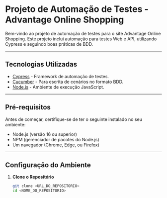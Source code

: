 # Projeto de Automação de Testes - Advantage Online Shopping

Bem-vindo ao projeto de automação de testes para o site Advantage Online Shopping. Este projeto inclui automação para testes Web e API, utilizando Cypress e seguindo boas práticas de BDD.

---

## **Tecnologias Utilizadas**
- [Cypress](https://www.cypress.io/) - Framework de automação de testes.
- [Cucumber](https://cucumber.io/) - Para escrita de cenários no formato BDD.
- [Node.js](https://nodejs.org/) - Ambiente de execução JavaScript.

---

## **Pré-requisitos**
Antes de começar, certifique-se de ter o seguinte instalado no seu ambiente:
- Node.js (versão 16 ou superior)
- NPM (gerenciador de pacotes do Node.js)
- Um navegador (Chrome, Edge, ou Firefox)

---

## **Configuração do Ambiente**

1. **Clone o Repositório**
   ```bash
   git clone <URL_DO_REPOSITORIO>
   cd <NOME_DO_REPOSITORIO>
